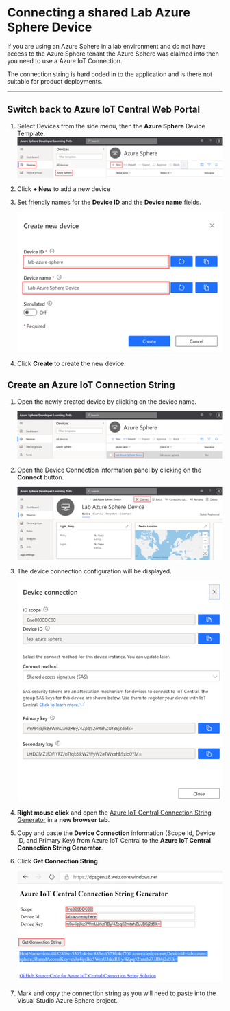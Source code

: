 # Connecting a shared Lab Azure Sphere Device

If you are using an Azure Sphere in a lab environment and do not have access to the Azure Sphere tenant the Azure Sphere was claimed into then you need to use a Azure IoT Connection.

The connection string is hard coded in to the application and is there not suitable for product deployments.

---

## Switch back to Azure IoT Central Web Portal

1. Select Devices from the side menu, then the **Azure Sphere** Device Template.
    ![](resources/iot-central-create-device.png)

2. Click **+ New** to add a new device
3. Set friendly names for the **Device ID** and the **Device name** fields.

    ![](resources/iot-central-create-new-lab-device.png)

4. Click **Create** to create the new device.

## Create an Azure IoT Connection String

1. Open the newly created device by clicking on the device name.

    ![](resources/iot-central-open-new-device.png)

2. Open the Device Connection information panel by clicking on the **Connect** button.

    ![](resources/iot-central-open-connect.png)

3. The device connection configuration will be displayed.

    ![](resources/iot-central-device-connection-information.png)

4. **Right mouse click** and open the [Azure IoT Central Connection String Generator](https://dpsgen.z8.web.core.windows.net/) in a **new browser tab**.

5. Copy and paste the **Device Connection** information (Scope Id, Device ID, and Primary Key) from Azure IoT Central to the **Azure IoT Central Connection String Generator**.

6. Click **Get Connection String**

    ![](resources/iot-central-generate-connection-string.png)

7. Mark and copy the connection string as you will need to paste into the Visual Studio Azure Sphere project.
